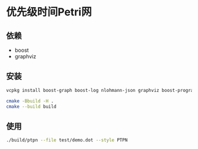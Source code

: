 # 优先级时间Petri网

## 依赖

- boost
- graphviz

## 安装

```bash
vcpkg install boost-graph boost-log nlohmann-json graphviz boost-program-options
```

```bash
cmake -Bbuild -H .   
cmake --build build
```

## 使用

```bash
./build/ptpn --file test/demo.dot --style PTPN
```
